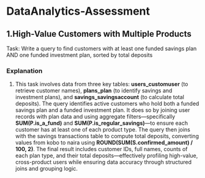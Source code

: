 # DataAnalytics-Assessment

## 1.High-Value Customers with Multiple Products
Task: Write a query to find customers with at least one funded savings plan AND one funded investment plan, sorted by total deposits
### Explanation
1. This task involves data from three key tables: **users_customuser** (to retrieve customer names), **plans_plan** (to identify savings and investment plans), and **savings_savingsaccount** (to calculate total deposits). The query identifies active customers who hold both a funded savings plan and a funded investment plan. It does so by joining user records with plan data and using aggregate filters—specifically **SUM(P.is_a_fund)** and **SUM(P.is_regular_savings)**—to ensure each customer has at least one of each product type. The query then joins with the savings transactions table to compute total deposits, converting values from kobo to naira using **ROUND(SUM(S.confirmed_amount) / 100, 2)**. The final result includes customer IDs, full names, counts of each plan type, and their total deposits—effectively profiling high-value, cross-product users while ensuring data accuracy through structured joins and grouping logic.

